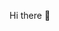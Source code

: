 Hi there 👋

<!--
**hannasenichava/hannasenichava** is a ✨ _special_ ✨ repository because its `README.md` (this file) appears on your GitHub profile.

Here are some ideas to get you started:

- 🔭 I’m currently working on ...
- 🌱 I’m currently learning ...
- 👯 I’m looking to collaborate on ...
- 🤔 I’m looking for help with ...
- 💬 Ask me about ...
- 📫 Feel free to reach me on LinkedIn
-  😄 Pronouns: ...
- ⚡ Fun fact: ...
-->

